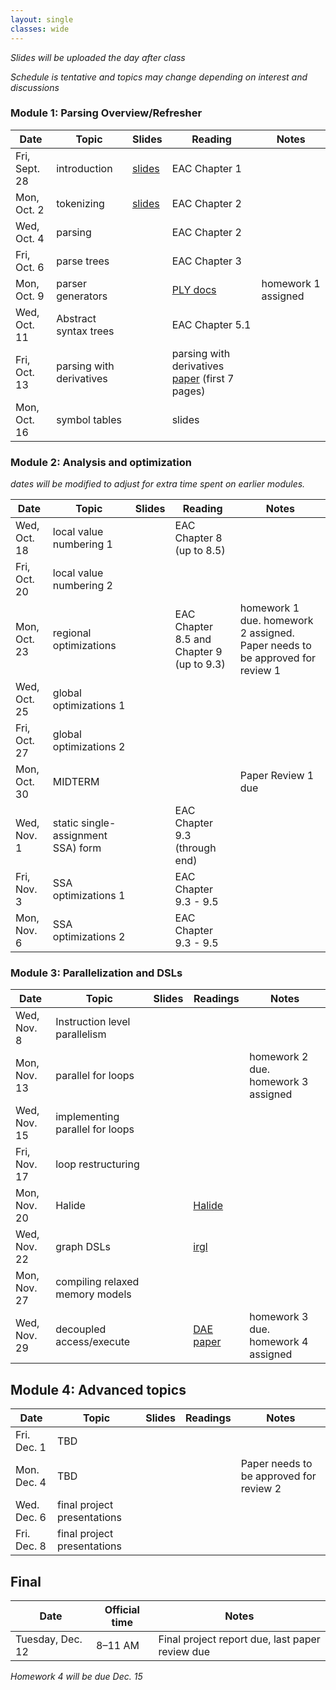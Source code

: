 ```yaml
---
layout: single
classes: wide
---
```


_Slides will be uploaded the day after class_

_Schedule is tentative and topics may change depending on interest and discussions_

### Module 1: Parsing Overview/Refresher

| Date             | Topic                                | Slides                 |   Reading       |  Notes 
|------------------|--------------------------------------|------------------------|-----------------|-
| Fri, Sept. 28    |  introduction                        | [slides](lectures/CSE211Sept29_fa2023.pdf) | EAC Chapter 1   | 
| Mon, Oct. 2      |  tokenizing                          | [slides](lectures/CSE211Oct2_fa2023.pdf)   | EAC Chapter 2   |
| Wed, Oct. 4      |  parsing                             |                        | EAC Chapter 2   |
| Fri, Oct. 6      |  parse trees                         |                        | EAC Chapter 3   | 
| Mon, Oct. 9      |  parser generators                   |                        | [PLY docs](https://www.dabeaz.com/ply/) | homework 1 assigned
| Wed, Oct. 11     |  Abstract syntax trees               |                        | EAC Chapter 5.1 | 
| Fri, Oct. 13     |  parsing with derivatives            |                        | parsing with derivatives [paper](https://www.ccs.neu.edu/home/turon/re-deriv.pdf) (first 7 pages) |
| Mon, Oct. 16     |  symbol tables                       |                        | slides          |



### Module 2: Analysis and optimization

_dates will be modified to adjust for extra time spent on earlier modules._

| Date             | Topic                              | Slides | Reading                                   | Notes
|------------------|------------------------------------|--------|-------------------------------------------|-
| Wed, Oct. 18     | local value numbering 1            |        | EAC Chapter 8 (up to 8.5)                 | 
| Fri, Oct. 20     | local value numbering 2            |        |                                           |
| Mon, Oct. 23     | regional optimizations             |        | EAC Chapter 8.5 and Chapter 9 (up to 9.3) | homework 1 due. homework 2 assigned. Paper needs to be approved for review 1
| Wed, Oct. 25     | global optimizations 1             |        |                                           | 
| Fri, Oct. 27     | global optimizations 2             |        |                                           | 
| Mon, Oct. 30     | MIDTERM                            |        |                                           | Paper Review 1 due
| Wed, Nov. 1      | static single-assignment SSA) form |        | EAC Chapter 9.3 (through end)             | 
| Fri, Nov. 3      | SSA optimizations 1                |        | EAC Chapter 9.3 - 9.5                     | 
| Mon, Nov. 6      | SSA optimizations 2                |        | EAC Chapter 9.3 - 9.5                     | 


### Module 3: Parallelization and DSLs

| Date             | Topic                             | Slides |  Readings      | Notes
|------------------|-----------------------------------|--------|----------------|-
| Wed, Nov. 8      | Instruction level parallelism     |        |                |
| Mon, Nov. 13     | parallel for loops                |        |                | homework 2 due. homework 3 assigned
| Wed, Nov. 15     | implementing parallel for loops   |        |                | 
| Fri, Nov. 17     | loop restructuring                |        |                | 
| Mon, Nov. 20     | Halide                            |        |  [Halide](http://people.csail.mit.edu/jrk/halide-pldi13.pdf) |  
| Wed, Nov. 22     | graph DSLs                        |        | [irgl](https://cs.rochester.edu/~sree/papers/sree-oopsla2016.pdf)  | 
| Mon, Nov. 27     | compiling relaxed memory models   |        |                | 
| Wed, Nov. 29     | decoupled access/execute          |        | [DAE paper](https://courses.cs.washington.edu/courses/cse590g/04sp/Smith-1982-Decoupled-Access-Execute-Computer-Architectures.pdf) | homework 3 due. homework 4 assigned



## Module 4: Advanced topics

| Date             | Topic                        | Slides  | Readings | Notes
|------------------|------------------------------|---------|----------|- 
| Fri. Dec. 1      | TBD                          |         |          | 
| Mon. Dec. 4      | TBD                          |         |          | Paper needs to be approved for review 2
| Wed. Dec. 6      | final project presentations  |         |          | 
| Fri. Dec. 8      | final project presentations  |         |          | 


## Final


| Date             | Official time   | Notes  
|------------------|-----------------|--------
| Tuesday, Dec. 12 | 8–11 AM         | Final project report due, last paper review due

_Homework 4 will be due Dec. 15_


